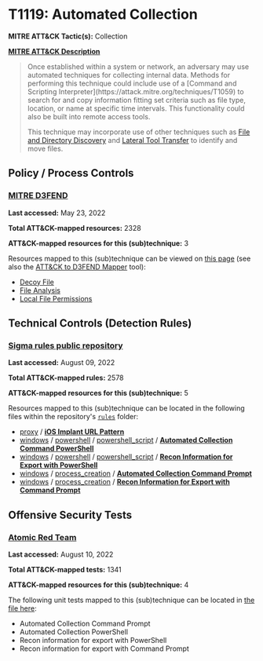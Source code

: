 # T1119: Automated Collection
**MITRE ATT&CK Tactic(s):** Collection

**[MITRE ATT&CK Description](https://attack.mitre.org/techniques/T1119)**
<blockquote>Once established within a system or network, an adversary may use automated techniques for collecting internal data. Methods for performing this technique could include use of a [Command and Scripting Interpreter](https://attack.mitre.org/techniques/T1059) to search for and copy information fitting set criteria such as file type, location, or name at specific time intervals. This functionality could also be built into remote access tools. 

This technique may incorporate use of other techniques such as [File and Directory Discovery](https://attack.mitre.org/techniques/T1083) and [Lateral Tool Transfer](https://attack.mitre.org/techniques/T1570) to identify and move files.</blockquote>

## Policy / Process Controls
### [MITRE D3FEND](https://d3fend.mitre.org/)
**Last accessed:** May 23, 2022

**Total ATT&CK-mapped resources:** 2328

**ATT&CK-mapped resources for this (sub)technique:** 3

Resources mapped to this (sub)technique can be viewed on [this page](https://d3fend.mitre.org/) (see also the [ATT&CK to D3FEND Mapper](https://d3fend.mitre.org/tools/attack-mapper) tool):

* [Decoy File](https://d3fend.mitre.org/technique/d3f:DecoyFile)
* [File Analysis](https://d3fend.mitre.org/technique/d3f:FileAnalysis)
* [Local File Permissions](https://d3fend.mitre.org/technique/d3f:LocalFilePermissions)

## Technical Controls (Detection Rules)
### [Sigma rules public repository](https://github.com/SigmaHQ/sigma)
**Last accessed:** August 09, 2022

**Total ATT&CK-mapped rules:** 2578

**ATT&CK-mapped resources for this (sub)technique:** 5

Resources mapped to this (sub)technique can be located in the following files within the repository's <code>[rules](https://github.com/SigmaHQ/sigma/tree/master/rules)</code> folder:

* [proxy](https://github.com/SigmaHQ/sigma/tree/master/rules/proxy/) / **[iOS Implant URL Pattern](https://github.com/SigmaHQ/sigma/blob/master/rules/proxy/proxy_ios_implant.yml)**
* [windows](https://github.com/SigmaHQ/sigma/tree/master/rules/windows/) / [powershell](https://github.com/SigmaHQ/sigma/tree/master/rules/windows/powershell/) / [powershell_script](https://github.com/SigmaHQ/sigma/tree/master/rules/windows/powershell/powershell_script/) / **[Automated Collection Command PowerShell](https://github.com/SigmaHQ/sigma/blob/master/rules/windows/powershell/powershell_script/posh_ps_automated_collection.yml)**
* [windows](https://github.com/SigmaHQ/sigma/tree/master/rules/windows/) / [powershell](https://github.com/SigmaHQ/sigma/tree/master/rules/windows/powershell/) / [powershell_script](https://github.com/SigmaHQ/sigma/tree/master/rules/windows/powershell/powershell_script/) / **[Recon Information for Export with PowerShell](https://github.com/SigmaHQ/sigma/blob/master/rules/windows/powershell/powershell_script/posh_ps_susp_recon_export.yml)**
* [windows](https://github.com/SigmaHQ/sigma/tree/master/rules/windows/) / [process_creation](https://github.com/SigmaHQ/sigma/tree/master/rules/windows/process_creation/) / **[Automated Collection Command Prompt](https://github.com/SigmaHQ/sigma/blob/master/rules/windows/process_creation/proc_creation_win_automated_collection.yml)**
* [windows](https://github.com/SigmaHQ/sigma/tree/master/rules/windows/) / [process_creation](https://github.com/SigmaHQ/sigma/tree/master/rules/windows/process_creation/) / **[Recon Information for Export with Command Prompt](https://github.com/SigmaHQ/sigma/blob/master/rules/windows/process_creation/proc_creation_win_susp_recon.yml)**


## Offensive Security Tests
### [Atomic Red Team](https://github.com/redcanaryco/atomic-red-team)
**Last accessed:** August 10, 2022

**Total ATT&CK-mapped tests:** 1341

**ATT&CK-mapped resources for this (sub)technique:** 4

The following unit tests mapped to this (sub)technique can be located in [the file here](https://github.com/redcanaryco/atomic-red-team/tree/master/atomics/T1119/T1119.yaml):

* Automated Collection Command Prompt
* Automated Collection PowerShell
* Recon information for export with PowerShell
* Recon information for export with Command Prompt

